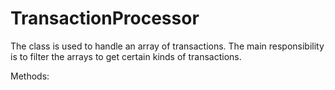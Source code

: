 # TransactionProcessor

The class is used to handle an array of transactions. The main responsibility is to filter the arrays to get certain kinds of transactions.

Methods:

